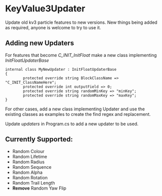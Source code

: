 # KeyValue3Updater
Update old kv3 particle features to new versions.
New things being added as required, anyone is welcome to try to use it.

## Adding new Updaters
For features that become *C_INIT_InitFloat* make a new class implementing *InitFloatUpdaterBase*
```
internal class MyNewUpdater : InitFloatUpdaterBase
{
        protected override string BlockClassName => "C_INIT_ClassNameHere";
        protected override int outputField => 0;
        protected override string randomMinKey => "minKey";
        protected override string randomMaxKey => "maxKey";
}
```
For other cases, add a new class implementing Updater and use the existing classes as examples to create the find regex and replacement.

Update *updaters* in Program.cs to add a new updater to be used.

## Currently Supported:
- Random Colour
- Random Lifetime
- Random Radius
- Random Sequence
- Random Alpha
- Random Rotation
- Random Trail Length
- **Remove** Random Yaw Flip
